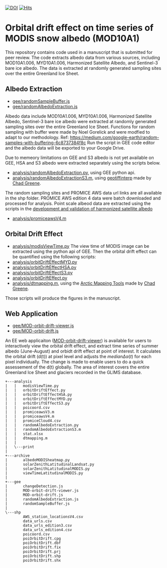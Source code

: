 [![DOI](https://zenodo.org/badge/DOI/10.5281/zenodo.8040445.svg)](https://doi.org/10.5281/zenodo.8040445)
[![Hits](https://hits.seeyoufarm.com/api/count/incr/badge.svg?url=https%3A%2F%2Fgithub.com%2Ffsn1995%2Forbit-drift-MODIS-ice-albedo&count_bg=%2379C83D&title_bg=%23555555&icon=&icon_color=%23E7E7E7&title=hits&edge_flat=false)](https://hits.seeyoufarm.com)
# Orbital drift effect on time series of MODIS snow albedo (MOD10A1)

This repository contains code used in a manuscript that is submitted for peer review. The code extracts albedo data from various sources, including MOD10A1.006, MYD10A1.006, Harmonized Satellite Albedo, and Sentinel-3 bare ice albedo. The data is extracted at randomly generated sampling sites over the entire Greenland Ice Sheet.

## Albedo Extraction
- [gee/randomSampleBuffer.js](gee/randomSampleBuffer.js)
- [gee/randomAlbedoExtraction.js](gee/randomAlbedoExtraction.js)

Albedo data include MOD10A1.006, MYD10A1.006, Harmonized Satellite Albedo, Sentinel-3 bare ice albedo were extracted at randomly generated sampling sites over the entire Greenland Ice Sheet. 
Functions for random sampling with buffer were made by Noel Gorelick and were modfied to adapt to our methodology. Ref: https://medium.com/google-earth/random-samples-with-buffering-6c8737384f8c
Run the script in GEE code editor and the albedo data will be exported to your Google Drive.

Due to memeory limitations on GEE and S3 albedo is not yet available on GEE, HSA and S3 albedo were extracted separately using the scripts below. 
- [analysis/randomAlbedoExtraction.py](analysis/randomAlbedoExtraction.py), using GEE python api. 
- [analysis/randomAlbedoExtractionS3.m](analysis/randomAlbedoExtractionS3.m), using [geotiffinterp](https://www.mathworks.com/matlabcentral/fileexchange/47899-geotiffinterp) made by [Chad Greene](https://github.com/chadagreene). 

The random sampling sites and PROMICE AWS data url links are all available in the shp folder. PROMICE AWS edition 4 data were batch downloaded and processed for analysis.
Point scale albeod data are extracted using the scripts in the [development and validation of harmonized satellite albedo](https://github.com/fsn1995/Remote-Sensing-of-Albedo)
- [analysis/promiceawsV4.m](analysis/promiceawsV4.m)

## Orbital Drift Effect
- [analysis/modisViewTime.py](analysis/modisViewTime.py)
The view time of MODIS image can be extracted using the python api of GEE. 
Then the orbital drift effect can be quantified using the following scripts:
- [analysis/orbitDriftEffectMYD.py](analysis/orbitDriftEffectMYD.py)
- [analysis/orbitDriftEffectHSA.py](analysis/orbitDriftEffectHSA.py)
- [analysis/orbitDriftEffectS3.py](analysis/orbitDriftEffectS3.py)
- [analysis/orbitDriftEffect.py](analysis/orbitDriftEffect.py)
- [analysis/dtmapping.m](analysis/dtmapping.m), using the [Arctic Mapping Tools](https://se.mathworks.com/matlabcentral/fileexchange/63324-arctic-mapping-tools) made by [Chad Greene](https://github.com/chadagreene).

Those scripts will produce the figures in the manuscript. 

## Web Application
- [gee/MOD-orbit-drift-viewer.js](gee/MOD-orbit-drift-viewer.js)
- [gee/MOD-orbit-drift.js](gee/MOD-orbit-drift.js)

An EE web applicaiton ([MOD-orbit-drift-viewer](https://fsn1995.users.earthengine.app/view/modis-orbit-drift-viewer)) is available for users to interactively view the orbital drift effect, and extract time series of summer albedo (June-August) and orbidt drift effect at point of interest. 
It calculates the orbital drift (d(t)) at pixel level and adjusts the $median\Delta\alpha(t)$ for each pixel individually. 
The change is made to enable users to do a quick assessement of the d(t) globally. 
The area of interest covers the entire Greenland Ice Sheet and glaciers recorded in the GLIMS database. 
<!-- Due to limitations of GEE, the map tile projection cannot be changed. A better visulization is available in a separate web map ([MOD-orbit-drift](https://code.earthengine.google.com/6a1271c481952c663a6a3a4e54ae06c2), EPSG:3411). -->



```
+---analysis
|   |   modisViewTime.py
|   |   orbitDriftEffect.py      
|   |   orbitDriftEffectHSA.py   
|   |   orbitDriftEffectMYD.py   
|   |   orbitDriftEffectS3.py    
|   |   poicoord.csv
|   |   promiceawsV3.m
|   |   promiceawsV4.m
|   |   promiceCloud4.csv
|   |   randomAlbedoExtraction.py
|   |   randomAlbedoExtractionS3.m
|   |   stat.xlsx
|   |   dtmapping.m
|   |   
|   \---print
|
+---archive
|       albedoMODISheatmap.py
|       solarZenithLatitudinalLandsat.py
|       solarZenithLatitudinalMODIS.py
|       viewTimeLatitudinalMODIS.py
|
+---gee
|       changeDetection.js
|       MOD-orbit-drift-viewer.js
|       MOD-orbit-drift.js
|       randomAlbedoExtraction.js
|       randomSampleBuffer.js
|
\---shp
        AWS_station_locationsV4.csv
        data_urls.csv
        data_urls_edition3.csv
        data_urls_edition4.csv
        poicoord.csv
        poiOrbitDrift.cpg
        poiOrbitDrift.dbf
        poiOrbitDrift.fix
        poiOrbitDrift.prj
        poiOrbitDrift.shp
        poiOrbitDrift.shx
```